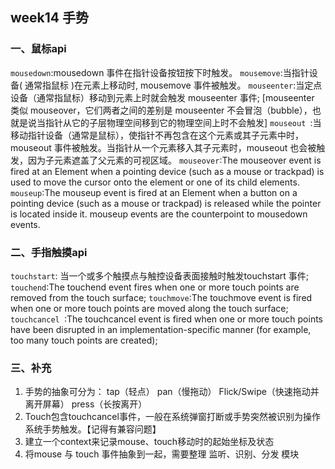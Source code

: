 ## week14 手势


### 一、鼠标api
`mousedown`:mousedown 事件在指针设备按钮按下时触发。
`mousemove`:当指针设备( 通常指鼠标 )在元素上移动时, mousemove 事件被触发。
`mouseenter`:当定点设备（通常指鼠标）移动到元素上时就会触发 mouseenter 事件;
[mouseenter 类似 mouseover，它们两者之间的差别是 mouseenter 不会冒泡（bubble），也就是说当指针从它的子层物理空间移到它的物理空间上时不会触发]
`mouseout `:当移动指针设备（通常是鼠标），使指针不再包含在这个元素或其子元素中时，mouseout 事件被触发。当指针从一个元素移入其子元素时，mouseout 也会被触发，因为子元素遮盖了父元素的可视区域。
`mouseover`:The mouseover event is fired at an Element when a pointing device (such as a mouse or trackpad) is used to move the cursor onto the element or one of its child elements.
`mouseup`:The mouseup event is fired at an Element when a button on a pointing device (such as a mouse or trackpad) is released while the pointer is located inside it. mouseup events are the counterpoint to mousedown events.

### 二、手指触摸api
`touchstart`: 当一个或多个触摸点与触控设备表面接触时触发touchstart 事件;
`touchend`:The touchend event fires when one or more touch points are removed from the touch surface;
`touchmove`:The touchmove event is fired when one or more touch points are moved along the touch surface;
`touchcancel `:The touchcancel event is fired when one or more touch points have been disrupted in an implementation-specific manner (for example, too many touch points are created);

### 三、补充
1. 手势的抽象可分为： tap（轻点） pan（慢拖动） Flick/Swipe（快速拖动并离开屏幕） press（长按离开） 
2. Touch包含touchcancel事件，一般在系统弹窗打断或手势突然被识别为操作系统手势触发。【记得有兼容问题】
3. 建立一个context来记录mouse、touch移动时的起始坐标及状态
4. 将mouse 与 touch 事件抽象到一起，需要整理 监听、识别、分发 模块